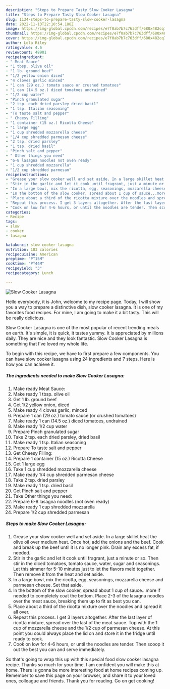 ```yaml
---
description: "Steps to Prepare Tasty Slow Cooker Lasagna"
title: "Steps to Prepare Tasty Slow Cooker Lasagna"
slug: 1134-steps-to-prepare-tasty-slow-cooker-lasagna
date: 2022-11-13T22:10:54.188Z
image: https://img-global.cpcdn.com/recipes/e7f0ab7b7c763dff/680x482cq70/slow-cooker-lasagna-recipe-main-photo.jpg
thumbnail: https://img-global.cpcdn.com/recipes/e7f0ab7b7c763dff/680x482cq70/slow-cooker-lasagna-recipe-main-photo.jpg
cover: https://img-global.cpcdn.com/recipes/e7f0ab7b7c763dff/680x482cq70/slow-cooker-lasagna-recipe-main-photo.jpg
author: Lola Riley
ratingvalue: 4.6
reviewcount: 48901
recipeingredient:
- " Meat Sauce"
- "1 tbsp. olive oil"
- "1 lb. ground beef"
- "1/2 yellow onion diced"
- "4 cloves garlic minced"
- "1 can (29 oz.) tomato sauce or crushed tomatoes"
- "1 can (14.5 oz.) diced tomatoes undrained"
- "1/2 cup water"
- "Pinch granulated sugar"
- "2 tsp. each dried parsley dried basil"
- "1 tsp. Italian seasoning"
- "To taste salt and pepper"
- " Cheesy Filling"
- "1 container (15 oz.) Ricotta Cheese"
- "1 large egg"
- "1 cup shredded mozzarella cheese"
- "1/4 cup shredded parmesan cheese"
- "2 tsp. dried parsley"
- "1 tsp. dried basil"
- "Pinch salt and pepper"
- " Other things you need"
- "6-8 lasagna noodles not oven ready"
- "1 cup shredded mozzarella"
- "1/2 cup shredded parmesan"
recipeinstructions:
- "Grease your slow cooker well and set aside. In a large skillet heat the olive oil over medium heat. Once hot, add the onions and the beef. Cook and break up the beef until it is no longer pink. Drain any excess fat, if needed."
- "Stir in the garlic and let it cook until fragrant, just a minute or so. Then stir in the diced tomatoes, tomato sauce, water, sugar and seasonings. Let this simmer for 5-10 minutes just to let the flavors meld together. Then remove it from the heat and set aside."
- "In a large bowl, mix the ricotta, egg, seasonings, mozzarella cheese and parmesan cheese. Set that aside."
- "In the bottom of the slow cooker, spread about 1 cup of sauce...more if needed to completely coat the bottom. Place 2-3 of the lasagna noodles over the meat sauce, breaking them up to fit as best you can."
- "Place about a third of the ricotta mixture over the noodles and spread it all over."
- "Repeat this process. I get 3 layers altogether. After the last layer of ricotta mixture, spread over the last of the meat sauce. Top with the 1 cup of mozzarella cheese and the 1/2 cup of parmesan cheese. At this point you could always place the lid on and store it in the fridge until ready to cook."
- "Cook on low for 4-6 hours, or until the noodles are tender. Then scoop it out the best you can and serve immediately."
categories:
- Recipe
tags:
- slow
- cooker
- lasagna

katakunci: slow cooker lasagna 
nutrition: 183 calories
recipecuisine: American
preptime: "PT15M"
cooktime: "PT44M"
recipeyield: "3"
recipecategory: Lunch

---
```



![Slow Cooker Lasagna](https://img-global.cpcdn.com/recipes/e7f0ab7b7c763dff/680x482cq70/slow-cooker-lasagna-recipe-main-photo.jpg)

Hello everybody, it is John, welcome to my recipe page. Today, I will show you a way to prepare a distinctive dish, slow cooker lasagna. It is one of my favorites food recipes. For mine, I am going to make it a bit tasty. This will be really delicious.

Slow Cooker Lasagna is one of the most popular of recent trending meals on earth. It's simple, it is quick, it tastes yummy. It is appreciated by millions daily. They are nice and they look fantastic. Slow Cooker Lasagna is something that I've loved my whole life.




To begin with this recipe, we have to first prepare a few components. You can have slow cooker lasagna using 24 ingredients and 7 steps. Here is how you can achieve it.

<!--inarticleads1-->

##### The ingredients needed to make Slow Cooker Lasagna:

1. Make ready  Meat Sauce:
1. Make ready 1 tbsp. olive oil
1. Get 1 lb. ground beef
1. Get 1/2 yellow onion, diced
1. Make ready 4 cloves garlic, minced
1. Prepare 1 can (29 oz.) tomato sauce (or crushed tomatoes)
1. Make ready 1 can (14.5 oz.) diced tomatoes, undrained
1. Make ready 1/2 cup water
1. Prepare Pinch granulated sugar
1. Take 2 tsp. each dried parsley, dried basil
1. Make ready 1 tsp. Italian seasoning
1. Prepare To taste salt and pepper
1. Get  Cheesy Filling:
1. Prepare 1 container (15 oz.) Ricotta Cheese
1. Get 1 large egg
1. Take 1 cup shredded mozzarella cheese
1. Make ready 1/4 cup shredded parmesan cheese
1. Take 2 tsp. dried parsley
1. Make ready 1 tsp. dried basil
1. Get Pinch salt and pepper
1. Take  Other things you need:
1. Prepare 6-8 lasagna noodles (not oven ready)
1. Make ready 1 cup shredded mozzarella
1. Prepare 1/2 cup shredded parmesan




<!--inarticleads2-->

##### Steps to make Slow Cooker Lasagna:

1. Grease your slow cooker well and set aside. In a large skillet heat the olive oil over medium heat. Once hot, add the onions and the beef. Cook and break up the beef until it is no longer pink. Drain any excess fat, if needed.
1. Stir in the garlic and let it cook until fragrant, just a minute or so. Then stir in the diced tomatoes, tomato sauce, water, sugar and seasonings. Let this simmer for 5-10 minutes just to let the flavors meld together. Then remove it from the heat and set aside.
1. In a large bowl, mix the ricotta, egg, seasonings, mozzarella cheese and parmesan cheese. Set that aside.
1. In the bottom of the slow cooker, spread about 1 cup of sauce...more if needed to completely coat the bottom. Place 2-3 of the lasagna noodles over the meat sauce, breaking them up to fit as best you can.
1. Place about a third of the ricotta mixture over the noodles and spread it all over.
1. Repeat this process. I get 3 layers altogether. After the last layer of ricotta mixture, spread over the last of the meat sauce. Top with the 1 cup of mozzarella cheese and the 1/2 cup of parmesan cheese. At this point you could always place the lid on and store it in the fridge until ready to cook.
1. Cook on low for 4-6 hours, or until the noodles are tender. Then scoop it out the best you can and serve immediately.




So that's going to wrap this up with this special food slow cooker lasagna recipe. Thanks so much for your time. I am confident you will make this at home. There is gonna be more interesting food at home recipes coming up. Remember to save this page on your browser, and share it to your loved ones, colleague and friends. Thank you for reading. Go on get cooking!
